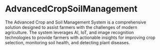 # AdvancedCropSoilManagement

The Advanced Crop and Soil Management System is a comprehensive solution designed to assist farmers with the challenges of modern agriculture. The system leverages AI, IoT, and image recognition technologies to provide farmers with actionable insights for improving crop selection, monitoring soil health, and detecting plant diseases. 
